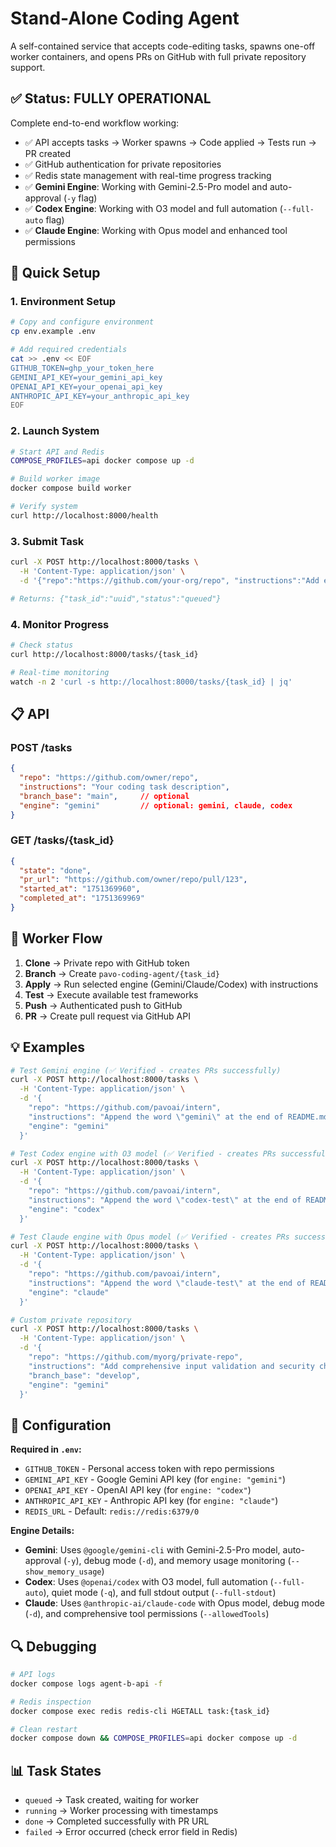 # Stand-Alone Coding Agent

A self-contained service that accepts code-editing tasks, spawns one-off worker containers, and opens PRs on GitHub with full private repository support.

## ✅ Status: **FULLY OPERATIONAL**

Complete end-to-end workflow working:
- ✅ API accepts tasks → Worker spawns → Code applied → Tests run → PR created
- ✅ GitHub authentication for private repositories  
- ✅ Redis state management with real-time progress tracking  
- ✅ **Gemini Engine**: Working with Gemini-2.5-Pro model and auto-approval (`-y` flag)
- ✅ **Codex Engine**: Working with O3 model and full automation (`--full-auto` flag)
- ✅ **Claude Engine**: Working with Opus model and enhanced tool permissions

## 🚀 Quick Setup

### 1. Environment Setup
```bash
# Copy and configure environment
cp env.example .env

# Add required credentials
cat >> .env << EOF
GITHUB_TOKEN=ghp_your_token_here
GEMINI_API_KEY=your_gemini_api_key
OPENAI_API_KEY=your_openai_api_key
ANTHROPIC_API_KEY=your_anthropic_api_key
EOF
```

### 2. Launch System
```bash
# Start API and Redis
COMPOSE_PROFILES=api docker compose up -d

# Build worker image  
docker compose build worker

# Verify system
curl http://localhost:8000/health
```

### 3. Submit Task
```bash
curl -X POST http://localhost:8000/tasks \
  -H 'Content-Type: application/json' \
  -d '{"repo":"https://github.com/your-org/repo", "instructions":"Add error handling"}'

# Returns: {"task_id":"uuid","status":"queued"}
```

### 4. Monitor Progress
```bash
# Check status
curl http://localhost:8000/tasks/{task_id}

# Real-time monitoring
watch -n 2 'curl -s http://localhost:8000/tasks/{task_id} | jq'
```

## 📋 API

### POST /tasks
```json
{
  "repo": "https://github.com/owner/repo",
  "instructions": "Your coding task description",
  "branch_base": "main",     // optional
  "engine": "gemini"         // optional: gemini, claude, codex
}
```

### GET /tasks/{task_id}
```json
{
  "state": "done",
  "pr_url": "https://github.com/owner/repo/pull/123",
  "started_at": "1751369960",
  "completed_at": "1751369969"
}
```

## 🔄 Worker Flow

1. **Clone** → Private repo with GitHub token
2. **Branch** → Create `pavo-coding-agent/{task_id}`  
3. **Apply** → Run selected engine (Gemini/Claude/Codex) with instructions
4. **Test** → Execute available test frameworks
5. **Push** → Authenticated push to GitHub
6. **PR** → Create pull request via GitHub API

## 💡 Examples

```bash
# Test Gemini engine (✅ Verified - creates PRs successfully)
curl -X POST http://localhost:8000/tasks \
  -H 'Content-Type: application/json' \
  -d '{
    "repo": "https://github.com/pavoai/intern",
    "instructions": "Append the word \"gemini\" at the end of README.md file",
    "engine": "gemini"
  }'

# Test Codex engine with O3 model (✅ Verified - creates PRs successfully)
curl -X POST http://localhost:8000/tasks \
  -H 'Content-Type: application/json' \
  -d '{
    "repo": "https://github.com/pavoai/intern",
    "instructions": "Append the word \"codex-test\" at the end of README.md file",
    "engine": "codex"
  }'

# Test Claude engine with Opus model (✅ Verified - creates PRs successfully)
curl -X POST http://localhost:8000/tasks \
  -H 'Content-Type: application/json' \
  -d '{
    "repo": "https://github.com/pavoai/intern",
    "instructions": "Append the word \"claude-test\" at the end of README.md file",
    "engine": "claude"
  }'

# Custom private repository
curl -X POST http://localhost:8000/tasks \
  -H 'Content-Type: application/json' \
  -d '{
    "repo": "https://github.com/myorg/private-repo",
    "instructions": "Add comprehensive input validation and security checks",
    "branch_base": "develop", 
    "engine": "gemini"
  }'
```

## 🔧 Configuration

**Required in `.env`:**
- `GITHUB_TOKEN` - Personal access token with repo permissions
- `GEMINI_API_KEY` - Google Gemini API key (for `engine: "gemini"`)
- `OPENAI_API_KEY` - OpenAI API key (for `engine: "codex"`)
- `ANTHROPIC_API_KEY` - Anthropic API key (for `engine: "claude"`)
- `REDIS_URL` - Default: `redis://redis:6379/0`

**Engine Details:**
- **Gemini**: Uses `@google/gemini-cli` with Gemini-2.5-Pro model, auto-approval (`-y`), debug mode (`-d`), and memory usage monitoring (`--show_memory_usage`)
- **Codex**: Uses `@openai/codex` with O3 model, full automation (`--full-auto`), quiet mode (`-q`), and full stdout output (`--full-stdout`)
- **Claude**: Uses `@anthropic-ai/claude-code` with Opus model, debug mode (`-d`), and comprehensive tool permissions (`--allowedTools`)

## 🔍 Debugging

```bash
# API logs
docker compose logs agent-b-api -f

# Redis inspection
docker compose exec redis redis-cli HGETALL task:{task_id}

# Clean restart
docker compose down && COMPOSE_PROFILES=api docker compose up -d
```

## 📊 Task States

- `queued` → Task created, waiting for worker
- `running` → Worker processing with timestamps
- `done` → Completed successfully with PR URL
- `failed` → Error occurred (check error field in Redis)
